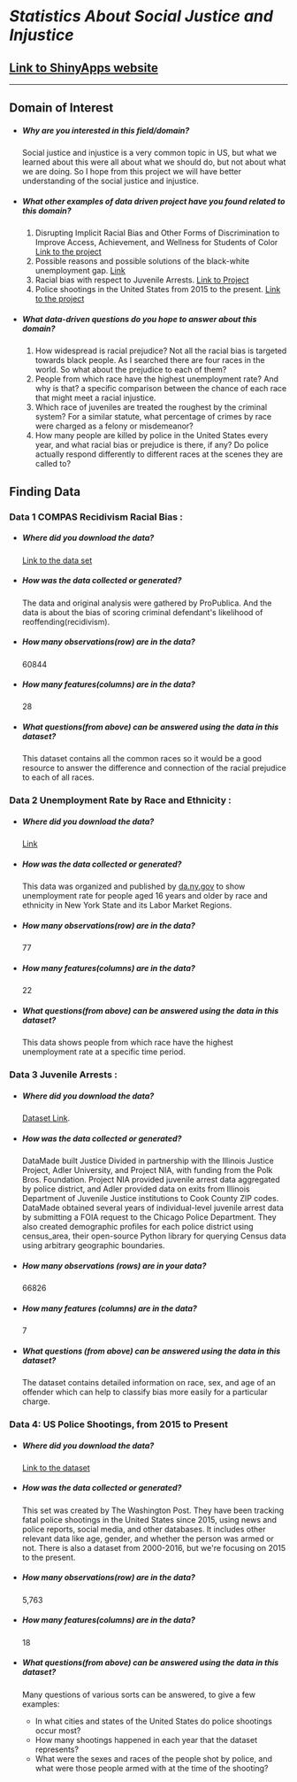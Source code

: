 # **_Statistics About Social Justice and Injustice_**
## <a href="https://reet0512.shinyapps.io/Racial-Justice/" target="_blank">Link to ShinyApps website</a>
---
## **Domain of Interest**
- ##### _Why are you interested in this field/domain?_
    Social justice and injustice is a very common topic in US, but what we learned about this were all about what we should do, but not about what we are doing. So I hope from this project we will have better understanding of the social justice and injustice.

- ##### _What other examples of data driven project have you found related to this domain?_
    1. Disrupting Implicit Racial Bias and Other Forms of Discrimination to Improve Access, Achievement, and Wellness for Students of Color
    [Link to the project](https://sites.ed.gov/whieeaa/files/2016/10/Disrupting-Implicit-Bias-FINAL.pdf)    
    2. Possible reasons and possible solutions of the black-white unemployment gap.
    [Link](https://www.americanprogress.org/issues/economy/reports/2020/02/24/480743/persistence-black-white-unemployment-gap/)
    3. Racial bias with respect to Juvenile Arrests. [Link to Project](https://datamade.us/our-work/justice-divided/)
    4. Police shootings in the United States from 2015 to the present. [Link to the project](https://www.washingtonpost.com/graphics/investigations/police-shootings-database/)

- ##### _What data-driven questions do you hope to answer about this domain?_
    1. How widespread is racial prejudice? Not all the racial bias is targeted towards black people. As I searched there are four races in the world. So what about the prejudice to each of them?
    2. People from which race have the highest unemployment rate? And why is that?
    a specific comparison between the chance of each race that might meet a racial injustice.
    3. Which race of juveniles are treated the roughest by the criminal system? For a similar statute, what percentage of crimes by race were charged as a felony or misdemeanor?
    4. How many people are killed by police in the United States every year, and what racial bias or prejudice is there, if any? Do police actually respond differently to different races at the scenes they are called to?

## **Finding Data**
### **Data 1 COMPAS Recidivism Racial Bias :**
- ##### _Where did you download the data?_
  [Link to the data set](https://kaggle.com/danofer/compass?select=compas-scores-raw.csv)

- ##### _How was the data collected or generated?_
  The data and original analysis were gathered by ProPublica. And the data is about the bias of scoring criminal defendant's likelihood of reoffending(recidivism).
- ##### _How many observations(row) are in the data?_
  60844

- ##### _How many features(columns) are in the data?_
  28

- ##### _What questions(from above) can be answered using the data in this dataset?_
  This dataset contains all the common races so it would be a good resource to answer the difference and connection of the racial prejudice to each of all races.

### **Data 2 Unemployment Rate by Race and Ethnicity :**
- ##### _Where did you download the data?_
  [Link](https://catalog.data.gov/dataset/labor-force-status-by-race-and-ethnicity-beginning-2012)

- ##### _How was the data collected or generated?_
  This data was organized and published by [da.ny.gov](data.ny.gov) to show unemployment rate for people aged 16 years and older by race and ethnicity in New York State and its Labor Market Regions.

- ##### _How many observations(row) are in the data?_
  77

- ##### _How many features(columns) are in the data?_
  22

- ##### _What questions(from above) can be answered using the data in this dataset?_
  This data shows people from which race have the highest unemployment rate at a specific time period.

### **Data 3 Juvenile Arrests :**
- ##### _Where did you download the data?_
  [Dataset Link](https://justicedivided.com/download-data).

- #####  _How was the data collected or generated?_
  DataMade built Justice Divided in partnership with the Illinois Justice Project, Adler University, and Project NIA, with funding from the Polk Bros. Foundation. Project NIA provided juvenile arrest data aggregated by police district, and Adler provided data on exits from Illinois Department of Juvenile Justice institutions to Cook County ZIP codes. DataMade obtained several years of individual-level juvenile arrest data by submitting a FOIA request to the Chicago Police Department. They also created demographic profiles for each police district using census_area, their open-source Python library for querying Census data using arbitrary geographic boundaries.

- ##### _How many observations (rows) are in your data?_
  66826

- ##### _How many features (columns) are in the data?_
  7

- ##### _What questions (from above) can be answered using the data in this dataset?_
  The dataset contains detailed information on race, sex, and age of an offender which can help to classify bias more easily for a particular charge.

### **Data 4: US Police Shootings, from 2015 to Present**
- ##### _Where did you download the data?_
  [Link to the dataset](https://github.com/washingtonpost/data-police-shootings)

- ##### _How was the data collected or generated?_
  This set was created by The Washington Post. They have been tracking fatal police shootings in the United States since 2015, using news and police reports, social media, and other databases. It includes other relevant data like age, gender, and whether the person was armed or not. There is also a dataset from 2000-2016, but we're focusing on 2015 to the present.

- ##### _How many observations(row) are in the data?_
  5,763

- ##### _How many features(columns) are in the data?_
  18

- ##### _What questions(from above) can be answered using the data in this dataset?_
  Many questions of various sorts can be answered, to give a few examples:
  - In what cities and states of the United States do police shootings occur most?
  - How many shootings happened in each year that the dataset represents?
  - What were the sexes and races of the people shot by police, and what were those people armed with at the time of the shooting?


